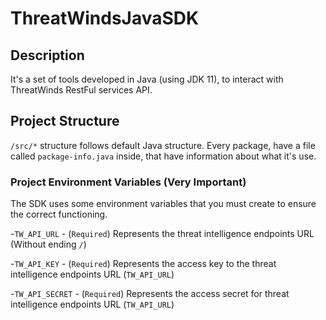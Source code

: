 # ThreatWindsJavaSDK
## Description
It's a set of tools developed in Java (using JDK 11), to interact with ThreatWinds RestFul services API.

## Project Structure

`/src/*` structure follows default Java structure. Every package, have a file called `package-info.java` inside, that 
have information about what it's use.

### Project Environment Variables (Very Important)
The SDK uses some environment variables that you must create to ensure the correct functioning.

-`TW_API_URL` - (`Required`) Represents the threat intelligence endpoints URL (Without ending `/`)

-`TW_API_KEY` - (`Required`) Represents the access key to the threat intelligence endpoints URL (`TW_API_URL`)

-`TW_API_SECRET` - (`Required`) Represents the access secret for threat intelligence endpoints URL (`TW_API_URL`)
